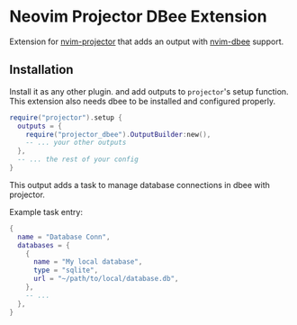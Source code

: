# Neovim Projector DBee Extension

Extension for [nvim-projector](https://github.com/kndndrj/nvim-projector) that
adds an output with [nvim-dbee](https://github.com/kndndrj/nvim-dbee) support.

## Installation

Install it as any other plugin. and add outputs to `projector`'s setup function.
This extension also needs dbee to be installed and configured properly.

```lua
require("projector").setup {
  outputs = {
    require("projector_dbee").OutputBuilder:new(),
    -- ... your other outputs
  },
  -- ... the rest of your config
}
```

This output adds a task to manage database connections in dbee with projector.

Example task entry:

```lua
{
  name = "Database Conn",
  databases = {
    {
      name = "My local database",
      type = "sqlite",
      url = "~/path/to/local/database.db",
    },
    -- ...
  },
}
```
